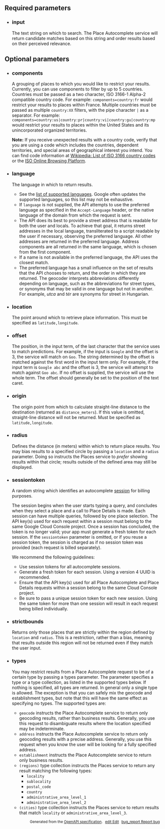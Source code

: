 <!--- This is a generated file, do not edit! -->
<!--- [START maps_http_parameters_placeautocomplete] -->
<h2 id="required-parameters">Required parameters</h2>

-   <h3 id="input">input</h3>

    The text string on which to search. The Place Autocomplete service will return candidate matches based on this string and order results based on their perceived relevance.

<h2 id="optional-parameters">Optional parameters</h2>

-   <h3 id="components">components</h3>

    A grouping of places to which you would like to restrict your results. Currently, you can use components to filter by up to 5 countries. Countries must be passed as a two character, ISO 3166-1 Alpha-2 compatible country code. For example: `components=country:fr` would restrict your results to places within France. Multiple countries must be passed as multiple `country:XX` filters, with the pipe character `|` as a separator. For example: `components=country:us|country:pr|country:vi|country:gu|country:mp` would restrict your results to places within the United States and its unincorporated organized territories.

    <div class="note"><strong>Note:</strong> If you receive unexpected results with a country code, verify that you are using a code which includes the countries, dependent territories, and special areas of geographical interest you intend.  You can find code information at <a href="https://en.wikipedia.org/wiki/List_of_ISO_3166_country_codes" target="blank" class="external">Wikipedia: List of ISO 3166 country codes</a> or the <a href="https://www.iso.org/obp/ui/#search" target="blank" class="external">ISO Online Browsing Platform</a>.</div>

-   <h3 id="language">language</h3>

    The language in which to return results.

    -   See the [list of supported languages](https://developers.google.com/maps/faq#languagesupport). Google often updates the supported languages, so this list may not be exhaustive.
    -   If `language` is not supplied, the API attempts to use the preferred language as specified in the `Accept-Language` header, or the native language of the domain from which the request is sent.
    -   The API does its best to provide a street address that is readable for both the user and locals. To achieve that goal, it returns street addresses in the local language, transliterated to a script readable by the user if necessary, observing the preferred language. All other addresses are returned in the preferred language. Address components are all returned in the same language, which is chosen from the first component.
    -   If a name is not available in the preferred language, the API uses the closest match.
    -   The preferred language has a small influence on the set of results that the API chooses to return, and the order in which they are returned. The geocoder interprets abbreviations differently depending on language, such as the abbreviations for street types, or synonyms that may be valid in one language but not in another. For example, *utca* and *tér* are synonyms for street in Hungarian.

-   <h3 id="location">location</h3>

    The point around which to retrieve place information. This must be specified as `latitude,longitude`.

-   <h3 id="offset">offset</h3>

    The position, in the input term, of the last character that the service uses to match predictions. For example, if the input is `Google` and the offset is 3, the service will match on `Goo`. The string determined by the offset is matched against the first word in the input term only. For example, if the input term is `Google abc` and the offset is 3, the service will attempt to match against `Goo abc`. If no offset is supplied, the service will use the whole term. The offset should generally be set to the position of the text caret.

-   <h3 id="origin">origin</h3>

    The origin point from which to calculate straight-line distance to the destination (returned as `distance_meters`). If this value is omitted, straight-line distance will not be returned. Must be specified as `latitude,longitude`.

-   <h3 id="radius">radius</h3>

    Defines the distance (in meters) within which to return place results. You may bias results to a specified circle by passing a `location` and a `radius` parameter. Doing so instructs the Places service to *prefer* showing results within that circle; results outside of the defined area may still be displayed.

-   <h3 id="sessiontoken">sessiontoken</h3>

    A random string which identifies an autocomplete [session](https://developers.google.com/maps/documentation/places/web-service/details#session_tokens) for billing purposes.

    The session begins when the user starts typing a query, and concludes when they select a place and a call to Place Details is made. Each session can have multiple queries, followed by one place selection. The API key(s) used for each request within a session must belong to the same Google Cloud Console project. Once a session has concluded, the token is no longer valid; your app must generate a fresh token for each session. If the `sessiontoken` parameter is omitted, or if you reuse a session token, the session is charged as if no session token was provided (each request is billed separately).

    We recommend the following guidelines:

    -   Use session tokens for all autocomplete sessions.
    -   Generate a fresh token for each session. Using a version 4 UUID is recommended.
    -   Ensure that the API key(s) used for all Place Autocomplete and Place Details requests within a session belong to the same Cloud Console project.
    -   Be sure to pass a unique session token for each new session. Using the same token for more than one session will result in each request being billed individually.

-   <h3 id="strictbounds">strictbounds</h3>

    Returns only those places that are strictly within the region defined by `location` and `radius`. This is a restriction, rather than a bias, meaning that results outside this region will not be returned even if they match the user input.

-   <h3 id="types">types</h3>

    You may restrict results from a Place Autocomplete request to be of a certain type by passing a types parameter. The parameter specifies a type or a type collection, as listed in the supported types below. If nothing is specified, all types are returned. In general only a single type is allowed. The exception is that you can safely mix the geocode and establishment types, but note that this will have the same effect as specifying no types. The supported types are:

    -   `geocode` instructs the Place Autocomplete service to return only geocoding results, rather than business results. Generally, you use this request to disambiguate results where the location specified may be indeterminate.
    -   `address` instructs the Place Autocomplete service to return only geocoding results with a precise address. Generally, you use this request when you know the user will be looking for a fully specified address.
    -   `establishment` instructs the Place Autocomplete service to return only business results.
    -   `(regions)` type collection instructs the Places service to return any result matching the following types:
        -   `locality`
        -   `sublocality`
        -   `postal_code`
        -   `country`
        -   `administrative_area_level_1`
        -   `administrative_area_level_2`
    -   `(cities)` type collection instructs the Places service to return results that match `locality` or `administrative_area_level_3`.


<p style="text-align: right; font-size: smaller;">Generated from the <a class="gc-analytics-event" data-category="GMP" data-label="openapi-github" href="https://github.com/googlemaps/openapi-specification" title="Google Maps Platform OpenAPI Specification" class="external">OpenAPI specification</a>.
<a class="gc-analytics-event" data-category="GMP" data-label="openapi-github-maps-http-parameters-placeautocomplete" data-action="edit" style="margin-left: 5px;" href="https://github.com/googlemaps/openapi-specification/tree/main/specification/parameters" title="Edit on GitHub"><span class="material-icons">edit</span> Edit</a>
<a class="gc-analytics-event" data-category="GMP" data-label="openapi-github-maps-http-parameters-placeautocomplete" data-action="bug" style="margin-left: 5px;" href="https://github.com/googlemaps/openapi-specification/issues/new?assignees=&labels=type%3A+bug%2C+triage+me&template=bug_report.md&title=[parameters] Bug - /maps/api/place/autocomplete/json" title="File bug for parameters on GitHub"><span class="material-icons">bug_report</span> Report bug</a>
</p>

<!--- [END maps_http_parameters_placeautocomplete] -->